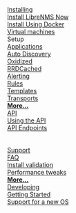 <div class="home-container">
    <div class="home-box">
        <div class="home-header">
          <a href="/Installation/">
            <i class="fa fa-download fa-1x"></i>
            <span>Installing</span>
          </a>
        </div>
        <a href="/Installation/Install-LibreNMS/">Install LibreNMS Now</a><br />
        <a href="/Installation/Docker/">Install Using Docker</a><br />
        <a href="/Installation/Images/">Virtual machines</a>
    </div>
    <div class="home-box">
        <div class="home-header">
            <i class="fa fa-plug fa-1x"></i>
            <span>Setup</span>
        </div>
        <a href="/Extensions/Applications/">Applications</a><br />
        <a href="/Extensions/Auto-Discovery/">Auto Discovery</a><br />
        <a href="/Extensions/Oxidized/">Oxidized</a><br />
        <a href="/Extensions/RRDCached/">RRDCached</a><br />
    </div>
    <div class="home-box">
        <div class="home-header">
          <a href="/Alerting/">
            <i class="fa fa-bell fa-1x"></i>
            <span>Alerting</span>
          </a>
        </div>
        <a href="/Alerting/Rules/#rules">Rules</a><br />
        <a href="/Alerting/Templates/">Templates</a><br />
        <a href="/Alerting/Transports/">Transports</a><br />
        <a href="/Alerting/"><strong>More...</strong></a>
    </div>
    <div class="home-box">
        <div class="home-header">
          <a href="/API/">
            <i class="fa fa-connectdevelop fa-1x"></i>
            <span>API</span>
          </a>
        </div>
        <a href="/API/">Using the API</a><br />
        <a href="/API/#endpoint-categories">API Endpoints</a><br />
        <br />
        <br />
    </div>
    <div class="home-box">
        <div class="home-header">
          <a href="/Support/">
            <i class="fa fa-ambulance fa-1x"></i>
            <span>Support</span>
          </a>
        </div>
        <a href="/Support/FAQ/">FAQ</a><br />
        <a href="/Support/Install%20Validation/">Install validation</a><br />
        <a href="/Support/Performance/">Performance tweaks</a><br />
        <a href="/Support/"><strong>More...</strong></a>
    </div>
    <div class="home-box">
        <div class="home-header">
          <a href="/Developing/">
            <i class="fa fa-code-branch fa-1x"></i>
            <span>Developing</span>
          </a>
        </div>
        <a href="/Developing/Getting-Started/">Getting Started</a><br />
        <a href="/Developing/Support-New-OS/">Support for a new OS</a><br />
    </div>
</div>
